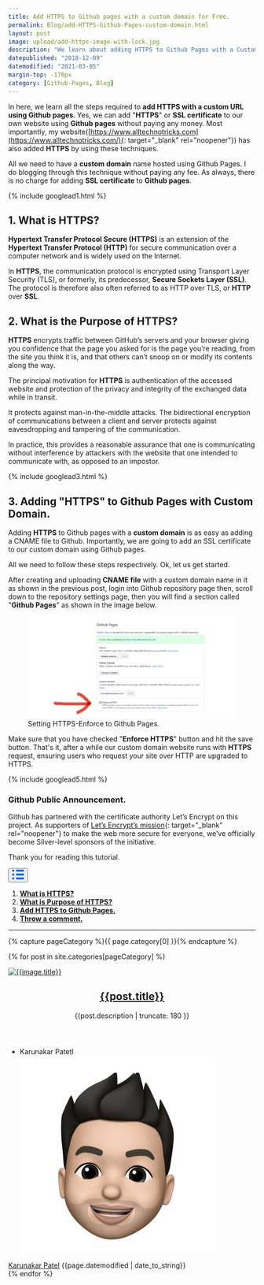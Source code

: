 ```yaml
---
title: Add HTTPS to Github pages with a custom domain for Free.
permalink: Blog/add-HTTPS-Github-Pages-custom-domain.html
layout: post
image: upload/add-https-image-with-lock.jpg
description: "We learn about adding HTTPS to Github Pages with a Custom Domain. Yes, I learned all the tricks about Adding HTTPS to Github pages, what is https, the purpose of HTTPS, and also about Github Pages."
datepublished: "2018-12-09"
datemodified: "2021-03-05"
margin-top: -170px
category: [Github-Pages, Blog]
---
```


In here, we learn all the steps required to **add HTTPS with a custom URL using Github pages**. Yes, we can add "**HTTPS**" or **SSL certificate** to our own website using **Github pages** without paying any money. Most importantly, my website([https://www.alltechnotricks.com](https://www.alltechnotricks.com/){: target="\_blank" rel="noopener"}) has also added **HTTPS** by using these techniques.

All we need to have a **custom domain** name hosted using Github Pages. I do blogging through this technique without paying any fee. As always, there is no charge for adding **SSL certificate** to **Github pages**.

{% include googlead1.html %}

<h2 id="what-is-HTTPS"><strong>1. What is HTTPS?</strong></h2>

**Hypertext Transfer Protocol Secure (HTTPS)** is an extension of the **Hypertext Transfer Protocol (HTTP)** for secure communication over a computer network and is widely used on the Internet.

In **HTTPS**, the communication protocol is encrypted using Transport Layer Security (TLS), or formerly, its predecessor, **Secure Sockets Layer (SSL)**. The protocol is therefore also often referred to as HTTP over TLS, or **HTTP** over **SSL**.

<h2 id="purpose-of-HTTPS"><strong>2. What is the Purpose of HTTPS?</strong></h2>

**HTTPS** encrypts traffic between GitHub’s servers and your browser giving you confidence that the page you asked for is the page you’re reading, from the site you think it is, and that others can’t snoop on or modify its contents along the way.

The principal motivation for **HTTPS** is authentication of the accessed website and protection of the privacy and integrity of the exchanged data while in transit.

It protects against man-in-the-middle attacks. The bidirectional encryption of communications between a client and server protects against eavesdropping and tampering of the communication.

In practice, this provides a reasonable assurance that one is communicating without interference by attackers with the website that one intended to communicate with, as opposed to an impostor.

{% include googlead3.html %}

<h2 id="add-HTTPS-Github-Pages"><strong>3. Adding "HTTPS" to Github Pages with Custom Domain.</strong></h2>

Adding **HTTPS** to Github pages with a **custom domain** is as easy as adding a CNAME file to Github. Importantly, we are going to add an SSL certificate to our custom domain using Github pages.

All we need to follow these steps respectively. Ok, let us get started.

After creating and uploading **CNAME file** with a custom domain name in it as shown in the previous post, login into Github repository page then, scroll down to the repository settings page, then you will find a section called "**Github Pages**" as shown in the image below.

<figure><img src="/uploads/setting-enforce-https-github-pages.png" data-src="uploads/setting-enforce-https-github-pages.png" alt="https-github-pages" title="Adding-HTTPS-to-Github-Pages" class="lazy" />
<figcaption>Setting HTTPS-Enforce to Github Pages.
</figcaption>
</figure>

Make sure that you have checked "**Enforce HTTPS**" button and hit the save button. That's it, after a while our custom domain website runs with **HTTPS** request, ensuring users who request your site over HTTP are upgraded to HTTPS.

{% include googlead5.html %}

<h3><strong>Github Public Announcement.</strong></h3>

Github has partnered with the certificate authority Let’s Encrypt on this project. As supporters of [Let’s Encrypt’s mission](https://letsencrypt.org/){: target="\_blank" rel="noopener"} to make the web more secure for everyone, we’ve officially become Silver-level sponsors of the initiative.

Thank you for reading this tutorial.

<div class="anim_container">
<button id="show">
<svg width="24" height="20" viewBox="0 0 24 20">
<path d="M3 0H1C0.4 0 0 0.4 0 1V3C0 3.6 0.4 4 1 4H3C3.6 4 4 3.6 4 3V1C4 0.4 3.6 0 3 0Z"
									fill="#0066FF" />
								<path d="M3 0H1C0.4 0 0 0.4 0 1V3C0 3.6 0.4 4 1 4H3C3.6 4 4 3.6 4 3V1C4 0.4 3.6 0 3 0Z"
									transform="translate(0 8)" fill="#0066FF" />
								<path d="M3 0H1C0.4 0 0 0.4 0 1V3C0 3.6 0.4 4 1 4H3C3.6 4 4 3.6 4 3V1C4 0.4 3.6 0 3 0Z"
									transform="translate(0 16)" fill="#0066FF" />
								<path
									d="M15 0H1C0.4 0 0 0.4 0 1V3C0 3.6 0.4 4 1 4H15C15.6 4 16 3.6 16 3V1C16 0.4 15.6 0 15 0Z"
									transform="translate(8)" fill="#0066FF" />
								<path
									d="M15 0H1C0.4 0 0 0.4 0 1V3C0 3.6 0.4 4 1 4H15C15.6 4 16 3.6 16 3V1C16 0.4 15.6 0 15 0Z"
									transform="translate(8 8)" fill="#0066FF" />
								<path
									d="M15 0H1C0.4 0 0 0.4 0 1V3C0 3.6 0.4 4 1 4H15C15.6 4 16 3.6 16 3V1C16 0.4 15.6 0 15 0Z"
									transform="translate(8 16)" fill="#0066FF" />
							</svg>
						</button>
<div id="links_container">
			<ol>
				<li><a href="#what-is-HTTPS" class="test"><b>What is HTTPS?</b></a></li>
				<li><a href="#purpose-of-HTTPS" class="test"><b>What is Purpose of HTTPS?</b></a></li>
				<li><a href="#add-HTTPS-Github-Pages" class="test"><b>Add HTTPS to Github Pages.</b></a></li>
				<li><a href="#disqus_thread" class="test"><b>Throw a comment.</b></a></li>
			</ol>
		</div>
</div>

<hr>

{% capture pageCategory %}{{ page.category[0] }}{% endcapture %}

<div class="inner">
	<div class="read-next-feed">
		
{% for post in site.categories[pageCategory] %}
<article class="post-card post tag-web-scraping tag-tutorial tag-beginners-guide ">
			<a class="post-card-image-link" href="{{post.url | absolute_url}}" target="_blank" rel="noopener">
				<img class="post-card-image" srcset="{{post.image | absolute_url}}"
					sizes="(max-width: 1000px) 400px, 700px" onerror="this.style.display='none'"
					alt="{{image.title}}" /> </a>
			<div class="post-card-content">
				<div class="post-card-content-link">
					<header class="post-card-header">
						<h2 class="post-card-title">
							<a href="{{post.url | absolute_url}}" target="_blank" rel="noopener">
								{{post.title}}
							</a>
						</h2>
						<span class="post-card-tags">
							<p>{{post.description | truncate: 180 }}</p>
						</span>
					</header>
				</div>
				<footer class="post-card-meta">
					<ul class="author-list">
						<li class="author-list-item">
							<div class="author-name-tooltip">Karunakar Patetl</div>
							<a href="https://www.alltechnotricks.com/Blog.html" target="_blank" rel="noopener" class="static-avatar"> <img class="author-profile-image"
									src="/uploads/avatar.png" alt="Karunakar Patel" />
							</a>
						</li>
					</ul> <a class="meta-item" href="https://www.alltechnotricks.com" target="_blank" rel="noopener">Karunakar Patel</a>
					<time class="meta-item">{{page.datemodified | date_to_string}}</time>
				</footer>
			</div>
		</article>
{% endfor %}
</div>
</div>
